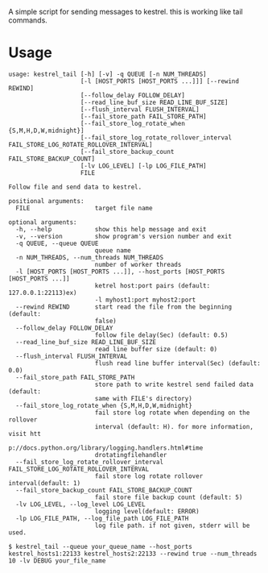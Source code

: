 A simple script for sending messages to kestrel. this is working like tail commands.

# Usage

    usage: kestrel_tail [-h] [-v] -q QUEUE [-n NUM_THREADS]
                        [-l [HOST_PORTS [HOST_PORTS ...]]] [--rewind REWIND]
                        [--follow_delay FOLLOW_DELAY]
                        [--read_line_buf_size READ_LINE_BUF_SIZE]
                        [--flush_interval FLUSH_INTERVAL]
                        [--fail_store_path FAIL_STORE_PATH]
                        [--fail_store_log_rotate_when {S,M,H,D,W,midnight}]
                        [--fail_store_log_rotate_rollover_interval FAIL_STORE_LOG_ROTATE_ROLLOVER_INTERVAL]
                        [--fail_store_backup_count FAIL_STORE_BACKUP_COUNT]
                        [-lv LOG_LEVEL] [-lp LOG_FILE_PATH]
                        FILE

    Follow file and send data to kestrel.

    positional arguments:
      FILE                  target file name

    optional arguments:
      -h, --help            show this help message and exit
      -v, --version         show program's version number and exit
      -q QUEUE, --queue QUEUE
                            queue name
      -n NUM_THREADS, --num_threads NUM_THREADS
                            number of worker threads
      -l [HOST_PORTS [HOST_PORTS ...]], --host_ports [HOST_PORTS [HOST_PORTS ...]]
                            ketrel host:port pairs (default: 127.0.0.1:22113)ex)
                            -l myhost1:port myhost2:port
      --rewind REWIND       start read the file from the beginning (default:
                            false)
      --follow_delay FOLLOW_DELAY
                            follow file delay(Sec) (default: 0.5)
      --read_line_buf_size READ_LINE_BUF_SIZE
                            read line buffer size (default: 0)
      --flush_interval FLUSH_INTERVAL
                            flush read line buffer interval(Sec) (default: 0.0)
      --fail_store_path FAIL_STORE_PATH
                            store path to write kestrel send failed data (default:
                            same with FILE's directory)
      --fail_store_log_rotate_when {S,M,H,D,W,midnight}
                            fail store log rotate when depending on the rollover
                            interval (default: H). for more information, visit htt
                            p://docs.python.org/library/logging.handlers.html#time
                            drotatingfilehandler
      --fail_store_log_rotate_rollover_interval FAIL_STORE_LOG_ROTATE_ROLLOVER_INTERVAL
                            fail store log rotate rollover interval(default: 1)
      --fail_store_backup_count FAIL_STORE_BACKUP_COUNT
                            fail store file backup count (default: 5)
      -lv LOG_LEVEL, --log_level LOG_LEVEL
                            logging level(default: ERROR)
      -lp LOG_FILE_PATH, --log_file_path LOG_FILE_PATH
                            log file path. if not given, stderr will be used.

    $ kestrel_tail --queue your_queue_name --host_ports kestrel_hosts1:22133 kestrel_hosts2:22133 --rewind true --num_threads 10 -lv DEBUG your_file_name

